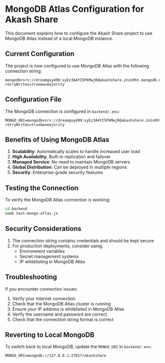 # MongoDB Atlas Configuration for Akash Share

This document explains how to configure the Akash Share project to use MongoDB Atlas instead of a local MongoDB instance.

## Current Configuration

The project is now configured to use MongoDB Atlas with the following connection string:
```
mongodb+srv://dreamguy499:xyEz3A4YI5PkMwjR@akashshare.znzo9ht.mongodb.net/akashshare?retryWrites=true&w=majority
```

## Configuration File

The MongoDB connection is configured in `backend/.env`:
```env
MONGO_URI=mongodb+srv://dreamguy499:xyEz3A4YI5PkMwjR@akashshare.znzo9ht.mongodb.net/akashshare?retryWrites=true&w=majority
```

## Benefits of Using MongoDB Atlas

1. **Scalability**: Automatically scales to handle increased user load
2. **High Availability**: Built-in replication and failover
3. **Managed Service**: No need to maintain MongoDB servers
4. **Global Distribution**: Can be deployed in multiple regions
5. **Security**: Enterprise-grade security features

## Testing the Connection

To verify the MongoDB Atlas connection is working:

```bash
cd backend
node test-mongo-atlas.js
```

## Security Considerations

1. The connection string contains credentials and should be kept secure
2. For production deployments, consider using:
   - Environment variables
   - Secret management systems
   - IP whitelisting in MongoDB Atlas

## Troubleshooting

If you encounter connection issues:

1. Verify your internet connection
2. Check that the MongoDB Atlas cluster is running
3. Ensure your IP address is whitelisted in MongoDB Atlas
4. Verify the username and password are correct
5. Check that the connection string format is correct

## Reverting to Local MongoDB

To switch back to local MongoDB, update the `MONGO_URI` in `backend/.env`:
```env
MONGO_URI=mongodb://127.0.0.1:27017/akashshare
```